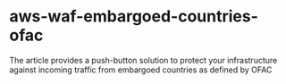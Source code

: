 # aws-waf-embargoed-countries-ofac
The article provides a push-button solution to protect your infrastructure against incoming traffic from embargoed countries as defined by OFAC

